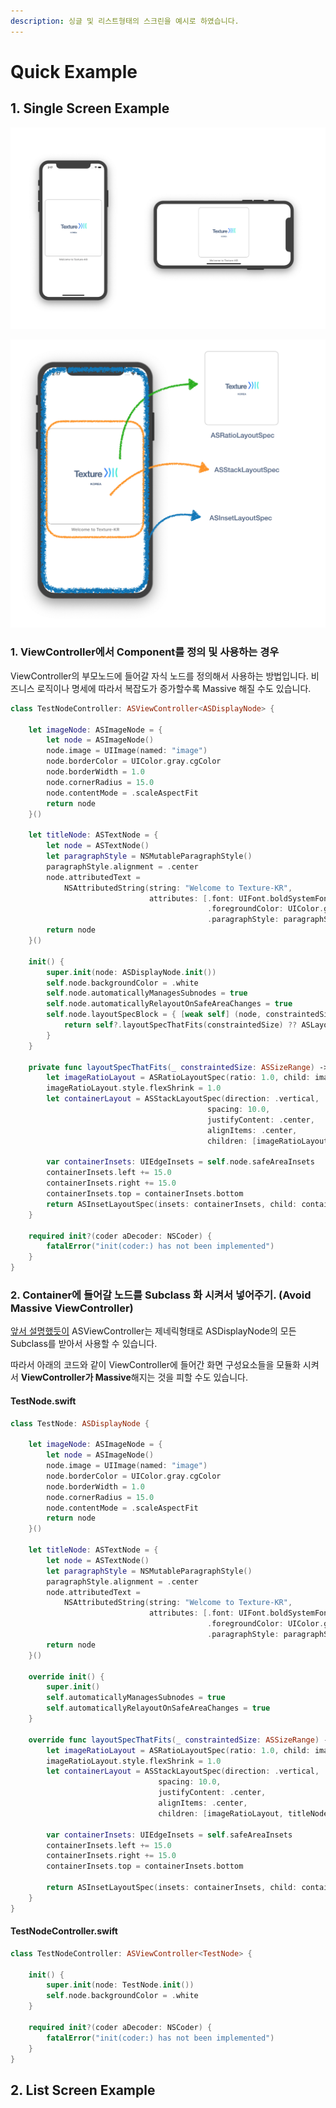 ```yaml
---
description: 싱글 및 리스트형태의 스크린을 예시로 하였습니다.
---
```


# Quick Example

## 1. Single Screen Example

![Orientation&#xBCC0;&#xD654;&#xC5D0; &#xC720;&#xB3D9;&#xC801;&#xC778; Layout Example](../.gitbook/assets/2019-04-04-2.18.48.png)

![layoutSpec &#xBD84;&#xC11D;](../.gitbook/assets/2019-04-04-2.26.37.png)

### 1. ViewController에서 Component를 정의 및 사용하는 경우  

ViewController의 부모노드에 들어갈 자식 노드를 정의해서 사용하는 방법입니다. 비즈니스 로직이나 명세에 따라서 복잡도가 증가할수록 Massive 해질 수도 있습니다. 

```swift
class TestNodeController: ASViewController<ASDisplayNode> {

    let imageNode: ASImageNode = {
        let node = ASImageNode()
        node.image = UIImage(named: "image")
        node.borderColor = UIColor.gray.cgColor
        node.borderWidth = 1.0
        node.cornerRadius = 15.0
        node.contentMode = .scaleAspectFit
        return node
    }()
    
    let titleNode: ASTextNode = {
        let node = ASTextNode()
        let paragraphStyle = NSMutableParagraphStyle()
        paragraphStyle.alignment = .center
        node.attributedText =
            NSAttributedString(string: "Welcome to Texture-KR",
                               attributes: [.font: UIFont.boldSystemFont(ofSize: 15.0),
                                            .foregroundColor: UIColor.gray,
                                            .paragraphStyle: paragraphStyle])
        return node
    }()
    
    init() {
        super.init(node: ASDisplayNode.init())
        self.node.backgroundColor = .white
        self.node.automaticallyManagesSubnodes = true
        self.node.automaticallyRelayoutOnSafeAreaChanges = true
        self.node.layoutSpecBlock = { [weak self] (node, constraintedSize) -> ASLayoutSpec in
            return self?.layoutSpecThatFits(constraintedSize) ?? ASLayoutSpec()
        }
    }
    
    private func layoutSpecThatFits(_ constraintedSize: ASSizeRange) -> ASLayoutSpec {
        let imageRatioLayout = ASRatioLayoutSpec(ratio: 1.0, child: imageNode)
        imageRatioLayout.style.flexShrink = 1.0
        let containerLayout = ASStackLayoutSpec(direction: .vertical,
                                            spacing: 10.0,
                                            justifyContent: .center,
                                            alignItems: .center,
                                            children: [imageRatioLayout, titleNode])
        
        var containerInsets: UIEdgeInsets = self.node.safeAreaInsets
        containerInsets.left += 15.0
        containerInsets.right += 15.0
        containerInsets.top = containerInsets.bottom
        return ASInsetLayoutSpec(insets: containerInsets, child: containerLayout)
    }
    
    required init?(coder aDecoder: NSCoder) {
        fatalError("init(coder:) has not been implemented")
    }
}
```

### 2. Container에 들어갈 노드를 Subclass 화 시켜서 넣어주기. \(Avoid Massive ViewController\) 

[앞서 설명했듯이](https://texture-kr.gitbook.io/wiki/newbie-guide/node#1-texture-node-container-viewcontroller) ASViewController는 제네릭형태로 ASDisplayNode의 모든 Subclass를 받아서 사용할 수 있습니다.

따라서 아래의 코드와 같이 ViewController에 들어간 화면 구성요소들을 모듈화 시켜서 **ViewController가 Massive**해지는 것을 피할 수도 있습니다. 

#### TestNode.swift

```swift
class TestNode: ASDisplayNode {
    
    let imageNode: ASImageNode = {
        let node = ASImageNode()
        node.image = UIImage(named: "image")
        node.borderColor = UIColor.gray.cgColor
        node.borderWidth = 1.0
        node.cornerRadius = 15.0
        node.contentMode = .scaleAspectFit
        return node
    }()
    
    let titleNode: ASTextNode = {
        let node = ASTextNode()
        let paragraphStyle = NSMutableParagraphStyle()
        paragraphStyle.alignment = .center
        node.attributedText =
            NSAttributedString(string: "Welcome to Texture-KR",
                               attributes: [.font: UIFont.boldSystemFont(ofSize: 15.0),
                                            .foregroundColor: UIColor.gray,
                                            .paragraphStyle: paragraphStyle])
        return node
    }()
    
    override init() {
        super.init()
        self.automaticallyManagesSubnodes = true
        self.automaticallyRelayoutOnSafeAreaChanges = true
    }
    
    override func layoutSpecThatFits(_ constraintedSize: ASSizeRange) -> ASLayoutSpec {
        let imageRatioLayout = ASRatioLayoutSpec(ratio: 1.0, child: imageNode)
        imageRatioLayout.style.flexShrink = 1.0
        let containerLayout = ASStackLayoutSpec(direction: .vertical,
                                 spacing: 10.0,
                                 justifyContent: .center,
                                 alignItems: .center,
                                 children: [imageRatioLayout, titleNode])
        
        var containerInsets: UIEdgeInsets = self.safeAreaInsets
        containerInsets.left += 15.0
        containerInsets.right += 15.0
        containerInsets.top = containerInsets.bottom
        
        return ASInsetLayoutSpec(insets: containerInsets, child: containerLayout)
    }
}

```

#### TestNodeController.swift

```swift
class TestNodeController: ASViewController<TestNode> {

    init() {
        super.init(node: TestNode.init())
        self.node.backgroundColor = .white
    }
    
    required init?(coder aDecoder: NSCoder) {
        fatalError("init(coder:) has not been implemented")
    }
}

```

## 2. List Screen Example 



